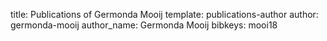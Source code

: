 title: Publications of Germonda Mooij
template: publications-author
author: germonda-mooij
author_name: Germonda Mooij
bibkeys: mooi18